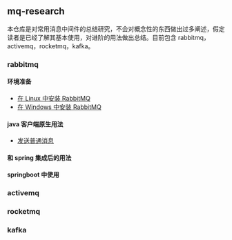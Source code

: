 
## mq-research

本仓库是对常用消息中间件的总结研究，不会对概念性的东西做出过多阐述，假定读者是已经了解其基本使用，对进阶的用法做出总结。目前包含 rabbitmq，activemq，rocketmq，kafka。

### rabbitmq

#### 环境准备

* [在 Linux 中安装 RabbitMQ](https://pleuvoir.github.io/2017/09/28/rabbitmq-an-zhuang/)
* [在 Windows 中安装 RabbitMQ](https://github.com/pleuvoir/reference-samples/tree/master/spring-amqp-example)

#### java 客户端原生用法

* [发送普通消息](https://github.com/pleuvoir/mq-research/tree/master/source/rabbitmq/rabbitmq-native/src/main/java/io/github/pleuvoir/normal)


#### 和 spring 集成后的用法

#### springboot 中使用

### activemq

### rocketmq

### kafka